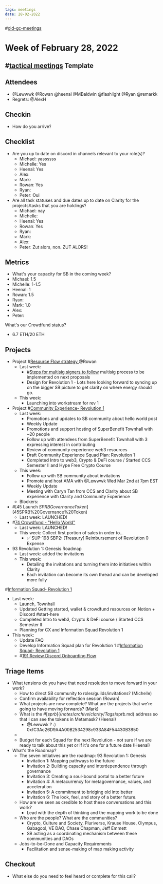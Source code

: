 ```yaml
---
tags: meetings
date: 28-02-2022
---
```

#[old-gc-meetings](/notes/general-circle/old-gc-meetings/old-gc-meetings.md) 


# Week of February 28, 2022
## #[tactical meetings](/notes/archive/clarity/Tags/tactical%20meetings.md) Template
## Attendees
- @Lewwwk @Rowan  @heenal @MBaldwin @flashlight @Ryan  @remarkk 
- Regrets: @AlexH 

## Checkin
- How do you arrive?

## Checklist
- Are you up to date on discord in channels relevant to your role(s)?
	- Michael: yassssss
	- Michelle: Yes
	- Heenal: Yes
	- Alex: 
	- Mark: 
	- Rowan: Yes
	- Ryan: 
	- Peter: Oui
- Are all task statuses and due dates up to date on Clarity for the projects/tasks that you are holdings?
	- Michael: nay
	- Michelle:
	- Heenal: Yes
	- Rowan: Yes
	- Ryan: 
	- Mark: 
	- Alex: 
	- Peter: Zut alors, non. ZUT ALORS!

## Metrics
- What's your capacity for SB in the coming week?
- Michael: 1.5
- Michelle: 1-1.5 
- Heenal: 1
- Rowan: 1.5
- Ryan: 
- Mark: 1.0
- Alex: 
- Peter:

What's our Crowdfund status?
- 6.7 ETH/20 ETH

## Projects
- Project #[Resource Flow strategy ](Resource%20Flow%20strategy%20) @Rowan  
	- Last week:
		- #[Steps for multisig signers to follow](Steps%20for%20multisig%20signers%20to%20follow) multisig process to be implemented on next proposals
		- Design for Revolution 1 - Lots here looking forward to syncing up on the bigger SB picture to get clarity on where energy should go.  
	- This week:
		- Launching into workstream for rev 1 
- Project #[Community Experience- Revolution 1](Community%20Experience-%20Revolution%201) 
	- Last week: 
		- Promotions and updates to SB community about hello world post
		- Weekly Update
		- Promotions and support hosting of SuperBenefit Townhall with ~20 people
		- Follow up with attendees from SuperBenefit Townhall with 3 expressing interest in contributing
		- Review of community experience web3 resources
		- Draft Community Experience Squad Plan: Revolution 1
		- Completed Intro to web3, Crypto & DeFi course / Started CCS Semester II and Hype Free Crypto Course
	- This week:
		- Follow up with SB community about invitations
		- Promote and host AMA with @Lewwwk Wed Mar 2nd at 7pm EST
		- Weekly Update
		- Meeting with Caryn Tan from CCS and Clarity about SB experience with Clarity and Community Experience
	- Blockers:
- #[45 Launch $SPRB Governance Token](45%20Launch%20$SPRB%20Governance%20Token) 
	- Last week: LAUNCHED!
- #[74 Crowdfund - "Hello World"](74%20Crowdfund%20-%20"Hello%20World") 
	- Last week: LAUNCHED!
	- This week: Collect first portion of sales in order to...
		- ✅ SUP-198 SBP2: [Treasury] Reimbursement of Revolution 0 Expense
- 93 Revolution 1: Genesis Roadmap
	- Last week: added the invitations
	- This week:
		- Detailing the invitations and turning them into initiatives within Clarity 
		- Each invitation can become its own thread and can be developed more fully


#[Information Squad- Revolution 1](Information%20Squad-%20Revolution%201) 
- Last week: 
	- Launch, Townhall
	- Updated Getting started, wallet & crowdfund resources on Notion + Discord #start-here
	- Completed Intro to web3, Crypto & DeFi course / Started CCS Semester II
	- Planning for CX and Information Squad Revolution 1
- This week: 
	- Update FAQ
	- Develop Information Squad plan for Revolution 1 #[Information Squad- Revolution 1](Information%20Squad-%20Revolution%201) 
	- #[191 Review Discord Onboarding Flow](191%20Review%20Discord%20Onboarding%20Flow) 

## Triage Items
- What tensions do you have that need resolution to move forward in your work?
	- How to direct SB community to roles/guilds/invitations? (Michelle)
	- Confirm availability for reflection session (Rowan)
	- What projects are now complete? What are the projects that we're going to have moving forwards? (Mark)
	- What is the #[$sprb](/notes/archive/clarity/Tags/$sprb.md) address so that I can see the tokens in Metamask? (Heenal)
		- @Lewwwk  ? :) 0xfC3Ac26D9A4A00B2534298c933A84F54430B3850
	- 
	- Budget for each Squad for the next Revolution - not sure if we are ready to talk about this yet or if it's one for a future date (Heenal)
- What's the Roadmap?
	- The seven initiatives are the roadmap: 93 Revolution 1: Genesis 
		- Invitation 1: Mapping pathways to the future
		- Invitation 2: Building capacity and interdependence through governance
		- Invitation 3: Creating a soul-bound portal to a better future
		- Invitation 4: A metacurrency for metagovernance, values, and acceleration
		- Invitation 5: A commitment to bridging old into better
		- Invitation 6: The look, feel, and story of a better future.
	- How are we seen as credible to host these conversations and this work?
		- Lead with the depth of thinking and the mapping work to be done
	- Who are the people? What are the communities?
		- Crypto, Culture and Society, Pluriverse, Krause House, Olympus, Gabagool, VE DAO, Chase Chapman, Jeff Emmett
		- SB acting as a coordinating mechanism between these communities and DAOs 
	- Jobs-to-be-Done and Capacity Requirements
		- Facilitation and sense-making of map making activity

## Checkout
- What else do you need to feel heard or complete for this call?




